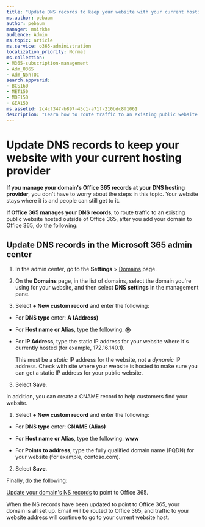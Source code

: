 ```yaml
---
title: "Update DNS records to keep your website with your current hosting provider"
ms.author: pebaum
author: pebaum
manager: mnirkhe
audience: Admin
ms.topic: article
ms.service: o365-administration
localization_priority: Normal
ms.collection: 
- M365-subscription-management
- Adm_O365
- Adm_NonTOC
search.appverid:
- BCS160
- MET150
- MOE150
- GEA150
ms.assetid: 2c4cf347-b897-45c1-a71f-210bdc8f1061
description: "Learn how to route traffic to an existing public website hosted outside of Office 365, if you have set Office 365 to manage DNS records for your custom domain."
---
```


# Update DNS records to keep your website with your current hosting provider

 **If you manage your domain's Office 365 records at your DNS hosting provider**, you don't have to worry about the steps in this topic. Your website stays where it is and people can still get to it. 
  
 **If Office 365 manages your DNS records**, to route traffic to an existing public website hosted outside of Office 365, after you add your domain to Office 365, do the following: 
  
## Update DNS records in the Microsoft 365 admin center
1. In the admin center, go to the **Settings** \> <a href="https://go.microsoft.com/fwlink/p/?linkid=834818" target="_blank">Domains</a> page.

2. On the **Domains** page, in the list of domains, select the domain you're using for your website, and then select **DNS settings** in the management pane. 
    
3. Select **+ New custom record** and enter the following: 
    
  - For **DNS type** enter: **A (Address)**
    
  - For **Host name or Alias**, type the following: **@**
    
  - For **IP Address**, type the static IP address for your website where it's currently hosted (for example, 172.16.140.1). 
    
    This must be a  *static*  IP address for the website, not a  *dynamic*  IP address. Check with site where your website is hosted to make sure you can get a static IP address for your public website. 
    
3. Select **Save**. 
    
In addition, you can create a CNAME record to help customers find your website.
  
1. Select **+ New custom record** and enter the following: 
    
  - For **DNS type** enter: **CNAME (Alias)**
    
  - For **Host name or Alias**, type the following: **www**
    
  - For **Points to address**, type the fully qualified domain name (FQDN) for your website (for example, contoso.com). 
    
2. Select **Save**. 
    
Finally, do the following:
  
[Update your domain's NS records](https://support.office.com/article/a46bec33-2c78-4f45-a96c-b64b2a5bae22.aspx) to point to Office 365. 
  
When the NS records have been updated to point to Office 365, your domain is all set up. Email will be routed to Office 365, and traffic to your website address will continue to go to your current website host.
 